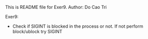 This is README file for Exer9.
Author: Do Cao Tri

Exer9:
- Check if SIGINT is blocked in the process or not. If not perform block/ublock try SIGINT